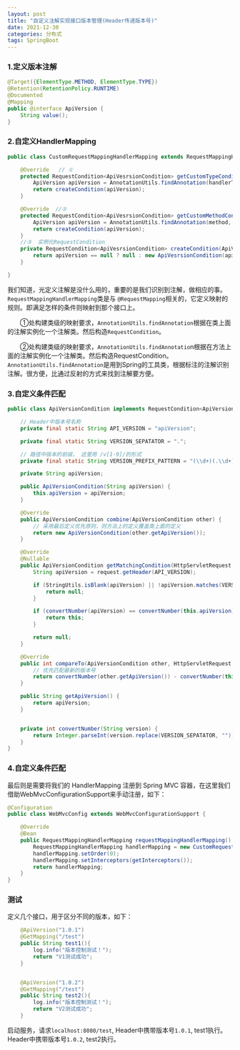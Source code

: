 ```yaml
---
layout: post
title: "自定义注解实现接口版本管理(Header传递版本号)"
date: 2021-12-30
categories: 分布式
tags: SpringBoot
--- 
```



### 1.定义版本注解

```java
@Target({ElementType.METHOD, ElementType.TYPE})
@Retention(RetentionPolicy.RUNTIME)
@Documented
@Mapping
public @interface ApiVersion {
    String value();
}
```

### 2.自定义HandlerMapping

```java
public class CustomRequestMappingHandlerMapping extends RequestMappingHandlerMapping {

    @Override   // ①
    protected RequestCondition<ApiVesrsionCondition> getCustomTypeCondition(Class<?> handlerType) {
        ApiVersion apiVersion = AnnotationUtils.findAnnotation(handlerType, ApiVersion.class);
        return createCondition(apiVersion);
    }

    @Override  //②
    protected RequestCondition<ApiVesrsionCondition> getCustomMethodCondition(Method method) {
        ApiVersion apiVersion = AnnotationUtils.findAnnotation(method, ApiVersion.class);
        return createCondition(apiVersion);
    }
    //③  实例化RequestCondition
    private RequestCondition<ApiVesrsionCondition> createCondition(ApiVersion apiVersion) {
        return apiVersion == null ? null : new ApiVesrsionCondition(apiVersion.value());
    }

}
```

我们知道，光定义注解是没什么用的，重要的是我们识别到注解，做相应的事。`RequestMappingHandlerMapping`类是与 `@RequestMapping`相关的，它定义映射的规则。即满足怎样的条件则映射到那个接口上。

  ①处构建类级的映射要求，`AnnotationUtils.findAnnotation`根据在类上面的注解实例化一个注解类。然后构造`RequestCondition`。

  ②处构建类级的映射要求，`AnnotationUtils.findAnnotatio`n根据在方法上面的注解实例化一个注解类。然后构造RequestCondition。
`AnnotationUtils.findAnnotation`是用到Spring的工具类，根据标注的注解识别注解。很方便，比通过反射的方式来找到注解要方便。

### 3.自定义条件匹配

```java
public class ApiVersionCondition implements RequestCondition<ApiVersionCondition> {

    // Header中版本号名称
    private final static String API_VERSION = "apiVersion";

    private final static String VERSION_SEPATATOR = ".";

    // 路径中版本的前缀， 这里用 /v[1-9]/的形式
    private final static String VERSION_PREFIX_PATTERN = "(\\d+)(.\\d+)*";

    private String apiVersion;

    public ApiVersionCondition(String apiVersion) {
        this.apiVersion = apiVersion;
    }

    @Override
    public ApiVersionCondition combine(ApiVersionCondition other) {
        // 采用最后定义优先原则，则方法上的定义覆盖类上面的定义
        return new ApiVersionCondition(other.getApiVersion());
    }

    @Override
    @Nullable
    public ApiVersionCondition getMatchingCondition(HttpServletRequest request) {
        String apiVersion = request.getHeader(API_VERSION);

        if (StringUtils.isBlank(apiVersion) || !apiVersion.matches(VERSION_PREFIX_PATTERN)) {
            return null;
        }

        if (convertNumber(apiVersion) == convertNumber(this.apiVersion)) {
            return this;
        }

        return null;
    }

    @Override
    public int compareTo(ApiVersionCondition other, HttpServletRequest request) {
        // 优先匹配最新的版本号
        return convertNumber(other.getApiVersion()) - convertNumber(this.apiVersion);
    }

    public String getApiVersion() {
        return apiVersion;
    }


    private int convertNumber(String version) {
        return Integer.parseInt(version.replace(VERSION_SEPATATOR, ""));
    }
}
```

### 4.自定义条件匹配

最后则是需要将我们的 HandlerMapping 注册到 Spring MVC 容器，在这里我们借助WebMvcConfigurationSupport来手动注册，如下：

```java
@Configuration
public class WebMvcConfig extends WebMvcConfigurationSupport {

    @Override
    @Bean
    public RequestMappingHandlerMapping requestMappingHandlerMapping() {
        RequestMappingHandlerMapping handlerMapping = new CustomRequestMappingHandlerMapping();
        handlerMapping.setOrder(0);
        handlerMapping.setInterceptors(getInterceptors());
        return handlerMapping;
    }
}
```

### 测试

定义几个接口，用于区分不同的版本，如下：

```java
    @ApiVersion("1.0.1")
    @GetMapping("/test")
    public String test1(){
        log.info("版本控制测试！");
        return "V1测试成功";
    }


    @ApiVersion("1.0.2")
    @GetMapping("/test")
    public String test2(){
        log.info("版本控制测试！");
        return "V2测试成功";
    }
```

启动服务，请求`localhost:8080/test`, Header中携带版本号`1.0.1`, test1执行。Header中携带版本号`1.0.2`, test2执行。